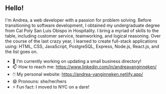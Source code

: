 ## Hello! 

I'm Andrea, a web developer with a passion for problem solving. Before transitioning to software development, I obtained my undergraduate degree from Cal Poly San Luis Obispo in Hospitality. I bring a myriad of skills to the table, including customer service, teamworking, and logical reasoning. Over the course of the last crazy year, I learned to create full-stack applications using: HTML, CSS, JavaScript, PostgreSQL, Express, Node.js, React.js, and the list goes on.

- 🔭 I’m currently working on updating a small business directory!
- 📫 How to reach me: <https://www.linkedin.com/in/andreavanginneken/>
- 🖱️ My personal website: <https://andrea-vanginneken.netlify.app/>
- 😄 Pronouns: she/her/hers
- ⚡ Fun fact: I moved to NYC on a dare!
